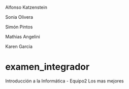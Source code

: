 Alfonso Katzenstein

Sonia Olivera

Simón Pintos

Mathias Angelini

Karen Garcia

# examen_integrador
Introducción a la Informática - Equipo2
Los mas mejores





